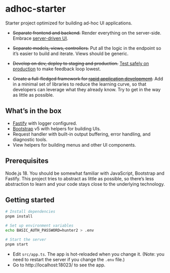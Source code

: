 # adhoc-starter

Starter project optimized for building ad-hoc UI applications.

- ~~Separate frontend and backend.~~ Render everything on the server-side. Embrace [server-driven UI](https://www.thoughtworks.com/en-th/radar/techniques/server-driven-ui).

- ~~Separate models, views, controllers.~~ Put all the logic in the endpoint so it’s easier to build and iterate. Views should be generic.

- ~~Develop on dev, deploy to staging and production.~~ [Test safely on production](https://notes.dt.in.th/TestingInProduction) to make feedback loop lowest.

- ~~Create a full-fledged framework for [rapid application development](https://en.wikipedia.org/wiki/Rapid_application_development).~~ Add in a minimal set of libraries to reduce the learning curve, so that developers can leverage what they already know. Try to get in the way as little as possible.

## What’s in the box

- [Fastify](https://www.fastify.io/) with logger configured.
- [Bootstrap](https://getbootstrap.com/) v5 with helpers for building UIs.
- Request handler with built-in output buffering, error handling, and diagnostic tools.
- View helpers for building menus and other UI components.

## Prerequisites

Node.js 18. You should be somewhat familiar with JavaScript, Bootstrap and Fastify. This project tries to abstract as little as possible, so there’s less abstraction to learn and your code stays close to the underlying technology.

## Getting started

```bash
# Install dependencies
pnpm install

# Set up environment variables
echo BASIC_AUTH_PASSWORD=hunter2 > .env

# Start the server
pnpm start
```

- Edit `src/app.ts`. The app is hot-reloaded when you change it. (Note: you need to restart the server if you change the `.env` file.)
- Go to http://localhost:18023/ to see the app.
